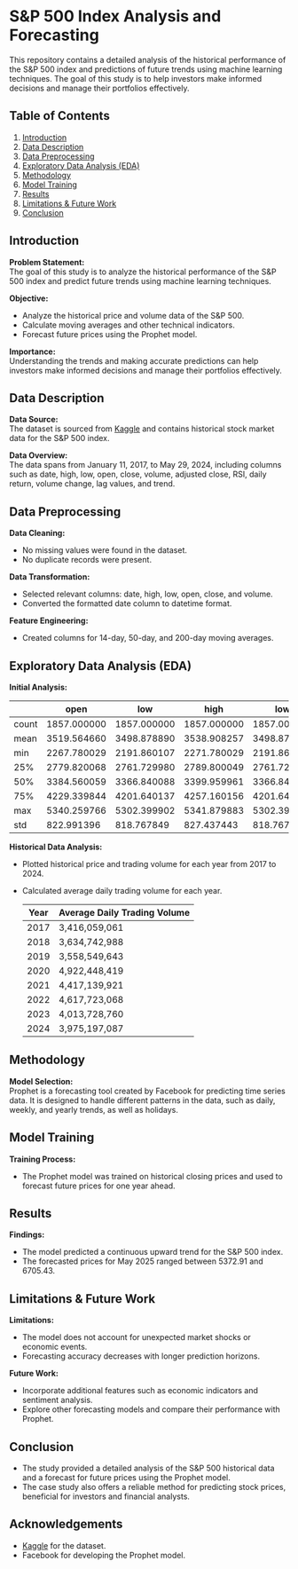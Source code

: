 # S&P 500 Index Analysis and Forecasting

This repository contains a detailed analysis of the historical performance of the S&P 500 index and predictions of future trends using machine learning techniques. The goal of this study is to help investors make informed decisions and manage their portfolios effectively.

## Table of Contents

1. [Introduction](#introduction)
2. [Data Description](#data-description)
3. [Data Preprocessing](#data-preprocessing)
4. [Exploratory Data Analysis (EDA)](#exploratory-data-analysis-eda)
5. [Methodology](#methodology)
6. [Model Training](#model-training)
7. [Results](#results)
8. [Limitations & Future Work](#limitations--future-work)
9. [Conclusion](#conclusion)

## Introduction

**Problem Statement:**  
The goal of this study is to analyze the historical performance of the S&P 500 index and predict future trends using machine learning techniques.

**Objective:**

- Analyze the historical price and volume data of the S&P 500.
- Calculate moving averages and other technical indicators.
- Forecast future prices using the Prophet model.

**Importance:**  
Understanding the trends and making accurate predictions can help investors make informed decisions and manage their portfolios effectively.

## Data Description

**Data Source:**  
The dataset is sourced from [Kaggle](https://www.kaggle.com/datasets/eli2022/yahoo-finance-apple-inc-gspc) and contains historical stock market data for the S&P 500 index.

**Data Overview:**  
The data spans from January 11, 2017, to May 29, 2024, including columns such as date, high, low, open, close, volume, adjusted close, RSI, daily return, volume change, lag values, and trend.

## Data Preprocessing

**Data Cleaning:**

- No missing values were found in the dataset.
- No duplicate records were present.

**Data Transformation:**

- Selected relevant columns: date, high, low, open, close, and volume.
- Converted the formatted date column to datetime format.

**Feature Engineering:**

- Created columns for 14-day, 50-day, and 200-day moving averages.

## Exploratory Data Analysis (EDA)

**Initial Analysis:**

|  | open | low | high | low | volume |
| --- | --- | --- | --- | --- | --- |
| count | 1857.000000 | 1857.000000 | 1857.000000 | 1857.000000 | 1.857000e+03 |
| mean | 3519.564660 | 3498.878890 | 3538.908257 | 3498.878890 | 4.079932e+09 |
| min | 2267.780029 | 2191.860107 | 2271.780029 | 2191.860107 | 1.296530e+09 |
| 25% | 2779.820068 | 2761.729980 | 2789.800049 | 2761.729980 | 3.461920e+09 |
| 50% | 3384.560059 | 3366.840088 | 3399.959961 | 3366.840088 | 3.873100e+09 |
| 75% | 4229.339844 | 4201.640137 | 4257.160156 | 4201.640137 | 4.445260e+09 |
| max | 5340.259766 | 5302.399902 | 5341.879883 | 5302.399902 | 9.976520e+09 |
| std | 822.991396 | 818.767849 | 827.437443 | 818.767849 | 1.002106e+09 |

**Historical Data Analysis:**

- Plotted historical price and trading volume for each year from 2017 to 2024.
        
- Calculated average daily trading volume for each year.
    
    | Year | Average Daily Trading Volume |
    | --- | --- |
    | 2017 | 3,416,059,061 |
    | 2018 | 3,634,742,988 |
    | 2019 | 3,558,549,643 |
    | 2020 | 4,922,448,419 |
    | 2021 | 4,417,139,921 |
    | 2022 | 4,617,723,068 |
    | 2023 | 4,013,728,760 |
    | 2024 | 3,975,197,087 |

## Methodology

**Model Selection:**  
Prophet is a forecasting tool created by Facebook for predicting time series data. It is designed to handle different patterns in the data, such as daily, weekly, and yearly trends, as well as holidays.

## Model Training

**Training Process:**

- The Prophet model was trained on historical closing prices and used to forecast future prices for one year ahead.

## Results

**Findings:**

- The model predicted a continuous upward trend for the S&P 500 index.
- The forecasted prices for May 2025 ranged between 5372.91 and 6705.43.
        
## Limitations & Future Work

**Limitations:**

- The model does not account for unexpected market shocks or economic events.
- Forecasting accuracy decreases with longer prediction horizons.

**Future Work:**

- Incorporate additional features such as economic indicators and sentiment analysis.
- Explore other forecasting models and compare their performance with Prophet.

## Conclusion

- The study provided a detailed analysis of the S&P 500 historical data and a forecast for future prices using the Prophet model.
- The case study also offers a reliable method for predicting stock prices, beneficial for investors and financial analysts.

## Acknowledgements

- [Kaggle](https://www.kaggle.com/datasets/eli2022/yahoo-finance-apple-inc-gspc) for the dataset.
- Facebook for developing the Prophet model.

